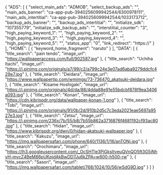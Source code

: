 {
  "ADS": [
    {
      "select_main_ads": "ADMOB",
      "select_backup_ads": "",
      "main_ads_banner": "ca-app-pub-3940256099942544/6300978111",
      "main_ads_intertitial": "ca-app-pub-3940256099942544/1033173712",
      "backup_ads_banner": "",
      "backup_ads_intertitial": "",
      "initialize_sdk": "107355779",
      "initialize_sdk_backup_ads": "",
      "interstitial_counter": "3",
      "high_paying_keyword_1": "",
      "high_paying_keyword_2": "",
      "high_paying_keyword_3": "",
      "high_paying_keyword_4": "",
      "high_paying_keyword_5": "",
      "status_app": "0",
      "link_redirect": "https://"
    }
  ],
  "HOME": [
    {
      "keyword_home_fragment": "naruto"
    }
  ],
  "DATA": [
    {
      "title_search": "pain tendo",
      "image_url": "https://wallpaperaccess.com/full/902587.jpg"
    },
    {
      "title_search": "Uchiha Itachi",
      "image_url": "https://i.pinimg.com/originals/a7/99/c2/a799c24e3e07ad6aba9279ddcfc429e7.jpg"
    },
    {
      "title_search": "Deidara",
      "image_url": "https://www.wallpapertip.com/wmimgs/73-736470_akatsuki-deidara.jpg"
    },
    {
      "title_search": "Kisame Hoshigaki",
      "image_url": "https://i.pinimg.com/originals/4d/da/88/4dda88e91e55bdcbf878f9ea3406a093.jpg"
    },
    {
      "title_search": "Konan",
      "image_url": "https://cdn.kibrispdr.org/data/wallpaper-konan-1.png"
    },
    {
      "title_search": "Tobi",
      "image_url": "https://i.pinimg.com/originals/91/0b/2d/910b2d5c7c3eda2021eae5697a9527e3.jpg"
    },
    {
      "title_search": "Zetsu",
      "image_url": "https://i.pinimg.com/236x/7b/55/b8/7b55b862a3716876f4681192cf93ac80.jpg"
    },
    {
      "title_search": "Hidan",
      "image_url": "https://www.kibrispdr.org/dwn/0/hidan-akatsuki-wallpaper.jpg"
    },
	{
      "title_search": "Kakuzu",
      "image_url": "https://img.wallpapersafari.com/phone/640/1136/1/16/anTONj.jpg"
    },
	{
      "title_search": "Orochimaru",
      "image_url": "https://lh3.googleusercontent.com/_OcSHTle3PiGksltveuQVnQO5ft3G5iNhvH-mycZ4BeM86pUKpjdAkBwDD7Ju6kZPA=w800-h500-rw"
    },
	{
      "title_search": "Sasori",
      "image_url": "https://img.wallpapersafari.com/tablet/768/1024/10/56/wSdG9D.jpg"
    }
  ]
}
